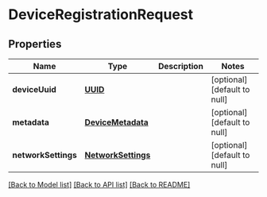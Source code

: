 # DeviceRegistrationRequest
## Properties

Name | Type | Description | Notes
------------ | ------------- | ------------- | -------------
**deviceUuid** | [**UUID**](UUID.md) |  | [optional] [default to null]
**metadata** | [**DeviceMetadata**](DeviceMetadata.md) |  | [optional] [default to null]
**networkSettings** | [**NetworkSettings**](NetworkSettings.md) |  | [optional] [default to null]

[[Back to Model list]](../README.md#documentation-for-models) [[Back to API list]](../README.md#documentation-for-api-endpoints) [[Back to README]](../README.md)

